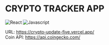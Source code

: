# CRYPTO TRACKER APP

![React](https://img.shields.io/badge/-React-61DBFB?style=for-the-badge&labelColor=black&logo=react&logoColor=61DBFB)
![Javascript](https://img.shields.io/badge/Javascript-F0DB4F?style=for-the-badge&labelColor=black&logo=javascript&logoColor=F0DB4F)

URL: https://crypto-update-five.vercel.app/
<br/>
Coin API: https://api.coingecko.com/
